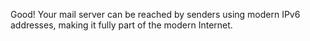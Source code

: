 Good! Your mail server can be reached by senders using modern IPv6 addresses, making it fully part of the modern Internet.
